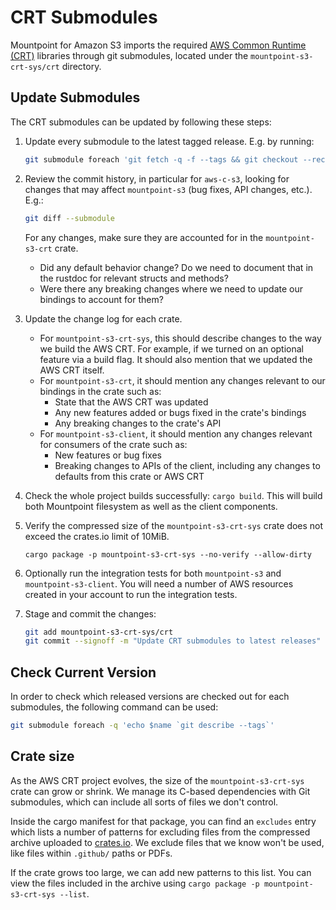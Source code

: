 # CRT Submodules

Mountpoint for Amazon S3 imports the required [AWS Common Runtime (CRT)](https://docs.aws.amazon.com/sdkref/latest/guide/common-runtime.html) libraries through git submodules, located under the `mountpoint-s3-crt-sys/crt` directory.

## Update Submodules

The CRT submodules can be updated by following these steps:

1. Update every submodule to the latest tagged release. E.g. by running:

   ```sh
   git submodule foreach 'git fetch -q -f --tags && git checkout --recurse-submodules `git tag -l --sort=-v:refname | head -1`'
   ```

2. Review the commit history, in particular for `aws-c-s3`, looking for changes that may affect `mountpoint-s3` (bug fixes, API changes, etc.). E.g.:

   ```sh
   git diff --submodule
   ```

   For any changes, make sure they are accounted for in the `mountpoint-s3-crt` crate.

   - Did any default behavior change?
     Do we need to document that in the rustdoc for relevant structs and methods?
   - Were there any breaking changes where we need to update our bindings to account for them?

3. Update the change log for each crate.

   - For `mountpoint-s3-crt-sys`, this should describe changes to the way we build the AWS CRT.
     For example, if we turned on an optional feature via a build flag.
     It should also mention that we updated the AWS CRT itself.
   - For `mountpoint-s3-crt`, it should mention any changes relevant to our bindings in the crate such as:
     - State that the AWS CRT was updated
     - Any new features added or bugs fixed in the crate's bindings
     - Any breaking changes to the crate's API
   - For `mountpoint-s3-client`, it should mention any changes relevant for consumers of the crate such as:
     - New features or bug fixes
     - Breaking changes to APIs of the client, including any changes to defaults from this crate or AWS CRT

4. Check the whole project builds successfully: `cargo build`.
   This will build both Mountpoint filesystem as well as the client components.

5. Verify the compressed size of the `mountpoint-s3-crt-sys` crate does not exceed the crates.io limit of 10MiB.

   ```
   cargo package -p mountpoint-s3-crt-sys --no-verify --allow-dirty
   ```

6. Optionally run the integration tests for both `mountpoint-s3` and `mountpoint-s3-client`.
   You will need a number of AWS resources created in your account to run the integration tests.

7. Stage and commit the changes:

   ```sh
   git add mountpoint-s3-crt-sys/crt
   git commit --signoff -m "Update CRT submodules to latest releases"
   ```

## Check Current Version

In order to check which released versions are checked out for each submodules, the following command can be used:

```sh
git submodule foreach -q 'echo $name `git describe --tags`'
```

## Crate size

As the AWS CRT project evolves, the size of the `mountpoint-s3-crt-sys` crate can grow or shrink.
We manage its C-based dependencies with Git submodules, which can include all sorts of files we don't control.

Inside the cargo manifest for that package,
you can find an `excludes` entry which lists a number of patterns for excluding files
from the compressed archive uploaded to [crates.io](https://crates.io/).
We exclude files that we know won't be used, like files within `.github/` paths or PDFs.

If the crate grows too large, we can add new patterns to this list.
You can view the files included in the archive using `cargo package -p mountpoint-s3-crt-sys --list`.
